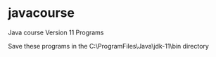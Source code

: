 # javacourse
Java course Version 11 Programs


Save these programs in the C:\ProgramFiles\Java\jdk-11\bin directory

